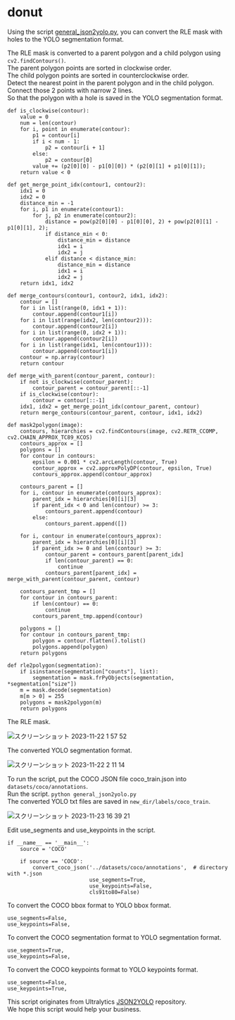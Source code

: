 # donut

Using the script [general_json2yolo.py](https://github.com/ryouchinsa/Rectlabel-support/blob/master/general_json2yolo.py), you can convert the RLE mask with holes to the YOLO segmentation format.

The RLE mask is converted to a parent polygon and a child polygon using `cv2.findContours()`.<br>
The parent polygon points are sorted in clockwise order. <br>
The child polygon points are sorted in counterclockwise order.<br>
Detect the nearest point in the parent polygon and in the child polygon.<br>
Connect those 2 points with narrow 2 lines.<br>
So that the polygon with a hole is saved in the YOLO segmentation format.

```
def is_clockwise(contour):
    value = 0
    num = len(contour)
    for i, point in enumerate(contour):
        p1 = contour[i]
        if i < num - 1:
            p2 = contour[i + 1]
        else:
            p2 = contour[0]
        value += (p2[0][0] - p1[0][0]) * (p2[0][1] + p1[0][1]);
    return value < 0

def get_merge_point_idx(contour1, contour2):
    idx1 = 0
    idx2 = 0
    distance_min = -1
    for i, p1 in enumerate(contour1):
        for j, p2 in enumerate(contour2):
            distance = pow(p2[0][0] - p1[0][0], 2) + pow(p2[0][1] - p1[0][1], 2);
            if distance_min < 0:
                distance_min = distance
                idx1 = i
                idx2 = j
            elif distance < distance_min:
                distance_min = distance
                idx1 = i
                idx2 = j
    return idx1, idx2

def merge_contours(contour1, contour2, idx1, idx2):
    contour = []
    for i in list(range(0, idx1 + 1)):
        contour.append(contour1[i])
    for i in list(range(idx2, len(contour2))):
        contour.append(contour2[i])
    for i in list(range(0, idx2 + 1)):
        contour.append(contour2[i])
    for i in list(range(idx1, len(contour1))):
        contour.append(contour1[i])
    contour = np.array(contour)
    return contour

def merge_with_parent(contour_parent, contour):
    if not is_clockwise(contour_parent):
        contour_parent = contour_parent[::-1]
    if is_clockwise(contour):
        contour = contour[::-1]
    idx1, idx2 = get_merge_point_idx(contour_parent, contour)
    return merge_contours(contour_parent, contour, idx1, idx2)

def mask2polygon(image):
    contours, hierarchies = cv2.findContours(image, cv2.RETR_CCOMP, cv2.CHAIN_APPROX_TC89_KCOS)
    contours_approx = []
    polygons = []
    for contour in contours:
        epsilon = 0.001 * cv2.arcLength(contour, True)
        contour_approx = cv2.approxPolyDP(contour, epsilon, True)
        contours_approx.append(contour_approx)

    contours_parent = []
    for i, contour in enumerate(contours_approx):
        parent_idx = hierarchies[0][i][3]
        if parent_idx < 0 and len(contour) >= 3:
            contours_parent.append(contour)
        else:
            contours_parent.append([])

    for i, contour in enumerate(contours_approx):
        parent_idx = hierarchies[0][i][3]
        if parent_idx >= 0 and len(contour) >= 3:
            contour_parent = contours_parent[parent_idx]
            if len(contour_parent) == 0:
                continue
            contours_parent[parent_idx] = merge_with_parent(contour_parent, contour)

    contours_parent_tmp = []
    for contour in contours_parent:
        if len(contour) == 0:
            continue
        contours_parent_tmp.append(contour)

    polygons = []
    for contour in contours_parent_tmp:
        polygon = contour.flatten().tolist()
        polygons.append(polygon)
    return polygons 

def rle2polygon(segmentation):
    if isinstance(segmentation["counts"], list):
        segmentation = mask.frPyObjects(segmentation, *segmentation["size"])
    m = mask.decode(segmentation) 
    m[m > 0] = 255
    polygons = mask2polygon(m)
    return polygons
```

The RLE mask.

![スクリーンショット 2023-11-22 1 57 52](https://github.com/ryouchinsa/Rectlabel-support/assets/1954306/df2dfad5-a13f-49c6-818a-8aba1d3ce83c)

The converted YOLO segmentation format.

![スクリーンショット 2023-11-22 2 11 14](https://github.com/ryouchinsa/Rectlabel-support/assets/1954306/cc34027a-075f-4b67-8de7-bd2dddddac59)

To run the script, put the COCO JSON file coco_train.json into `datasets/coco/annotations`.<br>
Run the script. `python general_json2yolo.py`<br>
The converted YOLO txt files are saved in `new_dir/labels/coco_train`.

![スクリーンショット 2023-11-23 16 39 21](https://github.com/ultralytics/JSON2YOLO/assets/1954306/c3d98120-66f5-4cb8-b74d-a500f0bd811d)

Edit use_segments and use_keypoints in the script.

```
if __name__ == '__main__':
    source = 'COCO'

    if source == 'COCO':
        convert_coco_json('../datasets/coco/annotations',  # directory with *.json
                          use_segments=True,
                          use_keypoints=False,
                          cls91to80=False)
```

To convert the COCO bbox format to YOLO bbox format.
```
use_segments=False,
use_keypoints=False,
```

To convert the COCO segmentation format to YOLO segmentation format.
```
use_segments=True,
use_keypoints=False,
```

To convert the COCO keypoints format to YOLO keypoints format.
```
use_segments=False,
use_keypoints=True,
```

This script originates from Ultralytics [JSON2YOLO](https://github.com/ultralytics/JSON2YOLO) repository.<br>
We hope this script would help your business.
